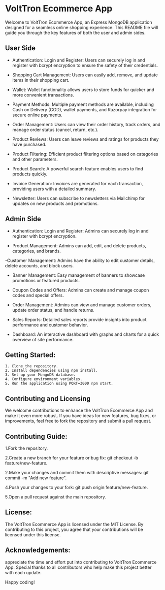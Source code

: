 
# VoltTron Ecommerce App


Welcome to VoltTron Ecommerce App, an Express MongoDB application designed for a seamless online shopping experience. This README file will guide you through the key features of both the user and admin sides.



## User Side 

- Authentication:
Login and Register: Users can securely log in and register with bcrypt encryption to ensure the safety of their credentials.

- Shopping Cart Management:
Users can easily add, remove, and update items in their shopping cart.

- Wallet:
Wallet functionality allows users to store funds for quicker and more convenient transactions.

- Payment Methods:
Multiple payment methods are available, including Cash on Delivery (COD), wallet payments, and Razorpay integration for secure online payments.

- Order Management:
Users can view their order history, track orders, and manage order status (cancel, return, etc.).

- Product Reviews:
Users can leave reviews and ratings for products they have purchased.

- Product Filtering:
Efficient product filtering options based on categories and other parameters.

- Product Search:
A powerful search feature enables users to find products quickly.

- Invoice Generation:
Invoices are generated for each transaction, providing users with a detailed summary.

- Newsletter:
Users can subscribe to newsletters via Mailchimp for updates on new products and promotions.

## Admin Side 

- Authentication:
Login and Register: Admins can securely log in and register with bcrypt encryption.

- Product Management:
Admins can add, edit, and delete products, categories, and brands.

-Customer Management:
Admins have the ability to edit customer details, delete accounts, and block users.

- Banner Management:
Easy management of banners to showcase promotions or featured products.

- Coupon Codes and Offers:
Admins can create and manage coupon codes and special offers.

- Order Management:
Admins can view and manage customer orders, update order status, and handle returns.

- Sales Reports:
Detailed sales reports provide insights into product performance and customer behavior.

- Dashboard:
An interactive dashboard with graphs and charts for a quick overview of site performance.

## Getting Started:



```
1. Clone the repository.
2. Install dependencies using npm install.
3. Set up your MongoDB database.
4. Configure environment variables.
5. Run the application using PORT=3000 npm start.
```


## Contributing and Licensing


We welcome contributions to enhance the VoltTron Ecommerce App and make it even more robust. If you have ideas for new features, bug fixes, or improvements, feel free to fork the repository and submit a pull request.

## Contributing Guide:

1.Fork the repository.

2.Create a new branch for your feature or bug fix: git checkout -b feature/new-feature.

2.Make your changes and commit them with descriptive messages: git commit -m "Add new feature".

4.Push your changes to your fork: git push origin feature/new-feature.

5.Open a pull request against the main repository.

## License:

The VoltTron Ecommerce App is licensed under the MIT License. By contributing to this project, you agree that your contributions will be licensed under this license.


## Acknowledgements:
appreciate the time and effort put into contributing to VoltTron Ecommerce App. Special thanks to all contributors who help make this project better with each update.

Happy coding!










